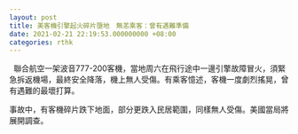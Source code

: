 ```yaml
---
layout: post
title: 美客機引擎起火碎片墮地　無恙乘客：曾有遇難準備
date: 2021-02-21 22:19:53.000000000 +08:00
categories: rthk
---
```


  聯合航空一架波音777-200客機，當地周六在飛行途中一邊引擎故障冒火，須緊急拆返機場，最終安全降落，機上無人受傷。有乘客憶述，客機一度劇烈搖晃，曾有遇難的最壞打算。

事故中，有客機碎片跌下地面，部分更跌入民居範圍，同樣無人受傷。美國當局將展開調查。
